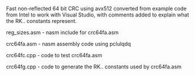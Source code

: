 Fast non-reflected 64 bit CRC using avx512 converted from example code from Intel to work with Visual Studio, with comments added to explain what the RK.. constants represent.

reg_sizes.asm - nasm include for crc64fa.asm

crc64fa.asm - nasm assembly code using pclulqdq

crc64fc.cpp - code to test crc64fa.asm

crc64fg.cpp - code to generate the RK.. constants used by crc64fa.asm

